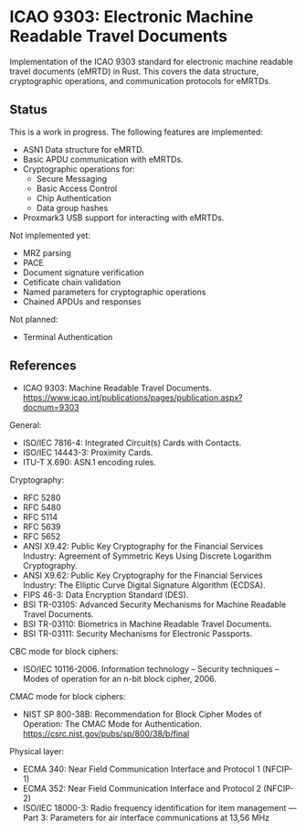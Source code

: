 # ICAO 9303: Electronic Machine Readable Travel Documents

Implementation of the ICAO 9303 standard for electronic machine readable travel documents (eMRTD) in Rust. This covers the data structure, cryptographic operations, and communication protocols for eMRTDs.

## Status

This is a work in progress. The following features are implemented:

* ASN1 Data structure for eMRTD.
* Basic APDU communication with eMRTDs.
* Cryptographic operations for:
  * Secure Messaging
  * Basic Access Control
  * Chip Authentication
  * Data group hashes
* Proxmark3 USB support for interacting with eMRTDs.

Not implemented yet:
 * MRZ parsing
 * PACE
 * Document signature verification
 * Cetificate chain validation
 * Named parameters for cryptographic operations
 * Chained APDUs and responses

Not planned:
 * Terminal Authentication

## References

* ICAO 9303: Machine Readable Travel Documents.
  <https://www.icao.int/publications/pages/publication.aspx?docnum=9303>

General:

* ISO/IEC 7816-4: Integrated Circuit(s) Cards with Contacts.
* ISO/IEC 14443-3: Proximity Cards.
* ITU-T X.690: ASN.1 encoding rules.

Cryptography:

* RFC 5280
* RFC 5480
* RFC 5114
* RFC 5639
* RFC 5652
* ANSI X9.42: Public Key Cryptography for the Financial Services Industry: Agreement of Symmetric Keys Using Discrete Logarithm Cryptography.
* ANSI X9.62: Public Key Cryptography for the Financial Services Industry: The Elliptic Curve Digital Signature Algorithm (ECDSA).
* FIPS 46-3: Data Encryption Standard (DES).
* BSI TR-03105: Advanced Security Mechanisms for Machine Readable Travel Documents.
* BSI TR-03110: Biometrics in Machine Readable Travel Documents.
* BSI TR-03111: Security Mechanisms for Electronic Passports.

CBC mode for block ciphers:

* ISO/IEC 10116-2006. Information technology – Security techniques – Modes of operation
for an n-bit block cipher, 2006.

CMAC mode for block ciphers:

* NIST SP 800-38B: Recommendation for Block Cipher Modes of Operation: The CMAC Mode for Authentication. <https://csrc.nist.gov/pubs/sp/800/38/b/final>

Physical layer:

* ECMA 340: Near Field Communication Interface and Protocol 1 (NFCIP-1)
* ECMA 352: Near Field Communication Interface and Protocol 2 (NFCIP-2)
* ISO/IEC 18000-3: Radio frequency identification for item management — Part 3: Parameters for air interface communications at 13,56 MHz
